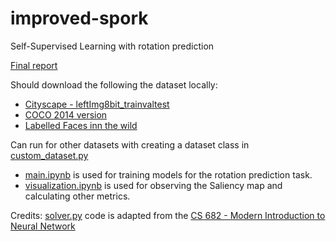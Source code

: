 # improved-spork
Self-Supervised Learning with rotation prediction

[Final report](report.pdf)

Should download the following the dataset locally:
 - [Cityscape - leftImg8bit_trainvaltest](https://www.cityscapes-dataset.com/)
 - [COCO 2014 version](https://cocodataset.org)
 - [Labelled Faces inn the wild](http://vis-www.cs.umass.edu/lfw/)
  
 Can run for other datasets with creating a dataset class in [custom_dataset.py](custom_dataset.py)
 
 - [main.ipynb](main.ipynb) is used for training models for the rotation prediction task.
 - [visualization.ipynb](visualization.ipynb) is used for observing the Saliency map and calculating other metrics.

Credits:
[solver.py](solver.py) code is adapted from the [CS 682 - Modern Introduction to Neural Network](https://compsci682-sp22.github.io/)

